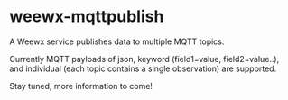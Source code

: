 # weewx-mqttpublish

A Weewx service publishes data to multiple MQTT topics.

Currently MQTT payloads of json, keyword (field1=value, field2=value..), and individual (each topic contains a single observation) are supported.

Stay tuned, more information to come! 
